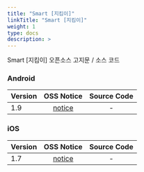 ```yaml
---
title: "Smart [지킴이]"
linkTitle: "Smart [지킴이]"
weight: 1
type: docs
description: >
---
```


Smart [지킴이] 오픈소스 고지문 / 소스 코드

### Android

| Version | OSS Notice | Source Code |
|---|:---:|:---:|
| 1.9 | [notice](https://opensource.sktelecom.com/compliance_artifacts/smart_guardian_1/android/1.9/Tguard_android_1.9_OSS_Notice.html)  | - |

### iOS

| Version | OSS Notice | Source Code |
|---|:---:|:---:|
| 1.7 | [notice](https://opensource.sktelecom.com/compliance_artifacts/smart_guardian_1/ios/1.7/Tguard_iOS_1.7_OSS_Notice.html)  | - |